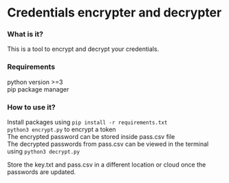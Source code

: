 # Credentials encrypter and decrypter

### What is it?

This is a tool to encrypt and decrypt your credentials.

### Requirements
python version >=3  
pip package manager

### How to use it?
Install packages using `pip install -r requirements.txt`  
`python3 encrypt.py` to encrypt a token  
The encrypted password can be stored inside pass.csv file  
The decrypted passwords from pass.csv can be viewed in the terminal using `python3 decrypt.py`  

Store the key.txt and pass.csv in a different location or cloud once the passwords are updated.
